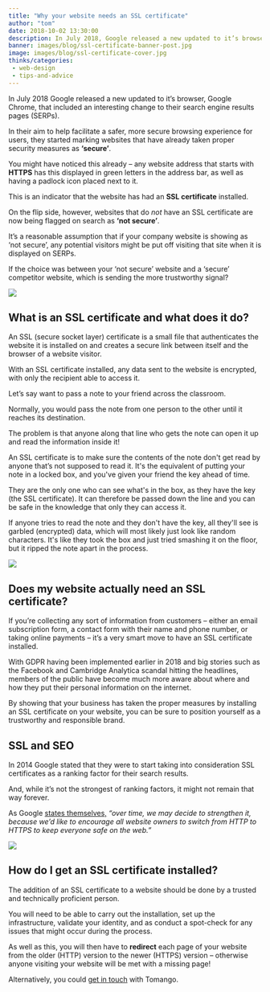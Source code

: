 ```yaml
---
title: "Why your website needs an SSL certificate"
author: "tom"
date: 2018-10-02 13:30:00
description: In July 2018, Google released a new updated to it’s browser, Google Chrome, that included an interesting change to their search engine results pages (SERPs).
banner: images/blog/ssl-certificate-banner-post.jpg
image: images/blog/ssl-certificate-cover.jpg
thinks/categories: 
 - web-design
 - tips-and-advice
---
```


In July 2018 Google released a new updated to it’s browser, Google Chrome, that included an interesting change to their search engine results pages (SERPs).

In their aim to help facilitate a safer, more secure browsing experience for users, they started marking websites that have already taken proper security measures as **‘secure’**.

You might have noticed this already – any website address that starts with **HTTPS** has this displayed in green letters in the address bar, as well as having a padlock icon placed next to it.

This is an indicator that the website has had an **SSL certificate** installed.

On the flip side, however, websites that do _not_ have an SSL certificate are now being flagged on search as **‘not secure’**.

It’s a reasonable assumption that if your company website is showing as ‘not secure’, any potential visitors might be put off visiting that site when it is displayed on SERPs. 

If the choice was between your ‘not secure’ website and a ‘secure’ competitor website, which is sending the more trustworthy signal?

![](images/blog/ssl-certificate-security.jpg)

## What is an SSL certificate and what does it do?

An SSL (secure socket layer) certificate is a small file that authenticates the website it is installed on and creates a secure link between itself and the browser of a website visitor.

With an SSL certificate installed, any data sent to the website is encrypted, with only the recipient able to access it.

Let’s say want to pass a note to your friend across the classroom.

Normally, you would pass the note from one person to the other until it reaches its destination.
 
The problem is that anyone along that line who gets the note can open it up and read the information inside it!

An SSL certificate is to make sure the contents of the note don't get read by anyone that’s not supposed to read it. It's the equivalent of putting your note in a locked box, and you've given your friend the key ahead of time. 

They are the only one who can see what's in the box, as they have the key (the SSL certificate). It can therefore be passed down the line and you can be safe in the knowledge that only they can access it.

If anyone tries to read the note and they don't have the key, all they'll see is garbled (encrypted) data, which will most likely just look like random characters. It's like they took the box and just tried smashing it on the floor, but it ripped the note apart in the process.

![](images/blog/ssl-certificate-lock.jpg)

## Does my website actually need an SSL certificate?

If you’re collecting any sort of information from customers – either an email subscription form, a contact form with their name and phone number, or taking online payments – it’s a very smart move to have an SSL certificate installed.

With GDPR having been implemented earlier in 2018 and big stories such as the Facebook and Cambridge Analytica scandal hitting the headlines, members of the public have become much more aware about where and how they put their personal information on the internet.

By showing that your business has taken the proper measures by installing an SSL certificate on your website, you can be sure to position yourself as a trustworthy and responsible brand.

## SSL and SEO

In 2014 Google stated that they were to start taking into consideration SSL certificates as a ranking factor for their search results.

And, while it’s not the strongest of ranking factors, it might not remain that way forever. 

As Google [states themselves,](https://webmasters.googleblog.com/2014/08/https-as-ranking-signal.html) _“over time, we may decide to strengthen it, because we’d like to encourage all website owners to switch from HTTP to HTTPS to keep everyone safe on the web.”_

![](images/blog/ssl-google-hq-certificate.jpg)

## How do I get an SSL certificate installed?

The addition of an SSL certificate to a website should be done by a trusted and technically proficient person.

You will need to be able to carry out the installation, set up the infrastructure, validate your identity, and as conduct a spot-check for any issues that might occur during the process. 

As well as this, you will then have to **redirect** each page of your website from the older (HTTP) version to the newer (HTTPS) version – otherwise anyone visiting your website will be met with a missing page!

Alternatively, you could [get in touch](https://www.tomango.co.uk/contact/) with Tomango.
